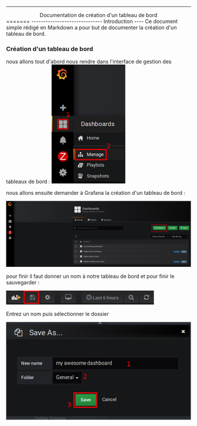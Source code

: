 --------------------------------------------------
<center>Documentation de création d'un tableau de bord</center>
=======
------------------------------
Introduction
----
Ce document simple rédigé en Markdown a pour but de documenter la création d'un tableau de bord.

### Création d'un tableau de bord

nous allons tout d'abord nous rendre dans l'interface de gestion des tableaux de bord :
![étape 1 création d'un tableau de bord](/image/creation_dashboard_1.png)

nous allons ensuite demander à Grafana la création d'un tableau de bord :

![étape 2 création d'un tableau de bord](/image/creation_dashboard_2.png)

pour finir il faut donner un nom à notre tableau de bord et pour finir le sauvegarder :

![étape 3 création d'un tableau de bord](/image/creation_dashboard_3.png)

Entrez un nom puis sélectionner le dossier

![étape 4 création d'un tableau de bord](/image/creation_dashboard_4.png)
